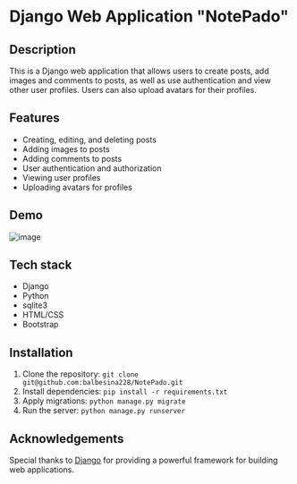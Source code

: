 # Django Web Application "NotePado"

## Description
This is a Django web application that allows users to create posts, add images and comments to posts, as well as use authentication and view other user profiles. Users can also upload avatars for their profiles.

## Features
- Creating, editing, and deleting posts
- Adding images to posts
- Adding comments to posts
- User authentication and authorization
- Viewing user profiles
- Uploading avatars for profiles

## Demo
![image](https://github.com/balbesina228/NotePado/assets/109335756/5f2620d5-b611-43f2-9356-6a6f41bc74af)

## Tech stack
- Django
- Python
- sqlite3
- HTML/CSS
- Bootstrap

## Installation
1. Clone the repository: `git clone git@github.com:balbesina228/NotePado.git`
2. Install dependencies: `pip install -r requirements.txt`
3. Apply migrations: `python manage.py migrate`
4. Run the server: `python manage.py runserver`

## Acknowledgements
Special thanks to [Django](https://www.djangoproject.com/) for providing a powerful framework for building web applications.
